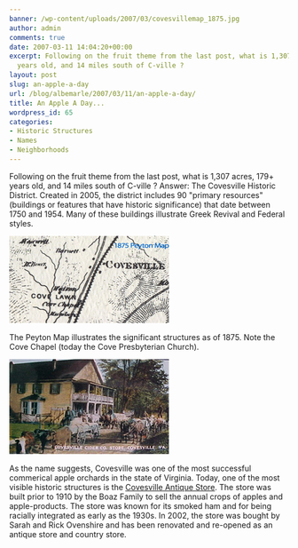 ```yaml
---
banner: /wp-content/uploads/2007/03/covesvillemap_1875.jpg
author: admin
comments: true
date: 2007-03-11 14:04:20+00:00
excerpt: Following on the fruit theme from the last post, what is 1,307 acres, 179+
  years old, and 14 miles south of C-ville ?
layout: post
slug: an-apple-a-day
url: /blog/albemarle/2007/03/11/an-apple-a-day/
title: An Apple A Day...
wordpress_id: 65
categories:
- Historic Structures
- Names
- Neighborhoods
---
```


Following on the fruit theme from the last post, what is 1,307 acres, 179+ years old, and 14 miles south of C-ville ? Answer: The Covesville Historic District. Created in 2005, the district includes 90 "primary resources" (buildings or features that have historic significance) that date between 1750 and 1954. Many of these buildings illustrate Greek Revival and Federal styles.

![Covesville Map](/wp-content/uploads/2007/03/covesvillemap_1875.jpg)






The Peyton Map illustrates the significant structures as of 1875. Note the Cove Chapel (today the Cove Presbyterian Church). 

![Covesville Cider Store](/wp-content/uploads/2007/03/covesvillestore.jpg)






As the name suggests, Covesville was one of the most successful commerical apple orchards in the state of Virginia. Today, one of the most visible historic structures is the [Covesville Antique Store](http://covesvillestore.com/index.phtml). The store was built prior to 1910 by the Boaz Family to sell the annual crops of apples and apple-products. The store was known for its smoked ham and for being racially integrated as early as the 1930s. In 2002, the store was bought by Sarah and Rick Ovenshire and has been renovated and re-opened as an antique store and country store.



